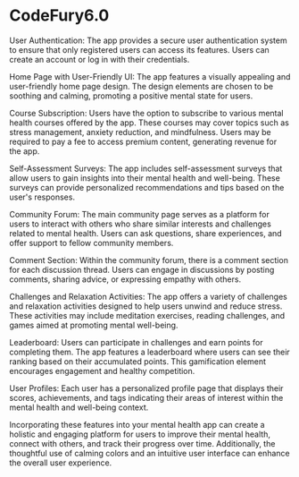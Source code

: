 # CodeFury6.0
User Authentication: The app provides a secure user authentication system to ensure that only registered users can access its features. Users can create an account or log in with their credentials.

Home Page with User-Friendly UI: The app features a visually appealing and user-friendly home page design. The design elements are chosen to be soothing and calming, promoting a positive mental state for users.

Course Subscription: Users have the option to subscribe to various mental health courses offered by the app. These courses may cover topics such as stress management, anxiety reduction, and mindfulness. Users may be required to pay a fee to access premium content, generating revenue for the app.

Self-Assessment Surveys: The app includes self-assessment surveys that allow users to gain insights into their mental health and well-being. These surveys can provide personalized recommendations and tips based on the user's responses.

Community Forum: The main community page serves as a platform for users to interact with others who share similar interests and challenges related to mental health. Users can ask questions, share experiences, and offer support to fellow community members.

Comment Section: Within the community forum, there is a comment section for each discussion thread. Users can engage in discussions by posting comments, sharing advice, or expressing empathy with others.

Challenges and Relaxation Activities: The app offers a variety of challenges and relaxation activities designed to help users unwind and reduce stress. These activities may include meditation exercises, reading challenges, and games aimed at promoting mental well-being.

Leaderboard: Users can participate in challenges and earn points for completing them. The app features a leaderboard where users can see their ranking based on their accumulated points. This gamification element encourages engagement and healthy competition.

User Profiles: Each user has a personalized profile page that displays their scores, achievements, and tags indicating their areas of interest within the mental health and well-being context.

Incorporating these features into your mental health app can create a holistic and engaging platform for users to improve their mental health, connect with others, and track their progress over time. Additionally, the thoughtful use of calming colors and an intuitive user interface can enhance the overall user experience.
